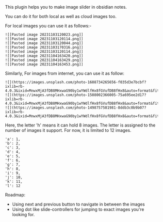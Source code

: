 This plugin helps you to make image slider in obsidian notes.

You can do it for both local as well as cloud images too.

For local images you can use it as follows:-

```image-slider-h
![[Pasted image 20231103120023.png]]
![[Pasted image 20231103120114.png]]
![[Pasted image 20231103120044.png]]
![[Pasted image 20231103170316.png]]
![[Pasted image 20231103120114.png]]
![[Pasted image 20231104163420.png]]
![[Pasted image 20231104163429.png]]
![[Pasted image 20231104163453.png]]
```

Similarly, For images from internet, you can use it as follow:

```image-slider-h
![](https://images.unsplash.com/photo-1608734265656-f035d3e7bcbf?ixlib=rb-4.0.3&ixid=MnwxMjA3fDB8MHxwaG90by1wYWdlfHx8fGVufDB8fHx8&auto=format&fit=crop&w=1587&q=80)
![](https://images.unsplash.com/photo-1508002366005-75a695ee2d17?ixlib=rb-4.0.3&ixid=MnwxMjA3fDB8MHxwaG90by1wYWdlfHx8fGVufDB8fHx8&auto=format&fit=crop&w=1568&q=80)
![](https://images.unsplash.com/photo-1498757581981-8ddb3c0b9b07?ixlib=rb-4.0.3&ixid=MnwxMjA3fDB8MHxwaG90by1wYWdlfHx8fGVufDB8fHx8&auto=format&fit=crop&w=1588&q=80)
```

Here, the letter 'h' means it can hold 8 images. The letter is assigned to the number of images it support. For now, it is limited to 12 images. 

	'a': 1,
	'b': 2,
	'c': 3,
	'd': 4,
	'e': 5,
	'f': 6,
	'g': 7,
	'h': 8,
	'i': 9,
	'j': 10,
	'k': 11,
	'l': 12

Roadmap:

- Using next and previous button to navigate in between the images
- Using dot like slide-controllers for jumping to exact images you're looking for.


